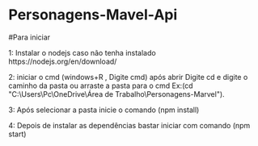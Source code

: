 # Personagens-Mavel-Api

#Para iniciar

<p>1: Instalar o nodejs caso não tenha instalado https://nodejs.org/en/download/</p>

<p>2: iniciar o cmd (windows+R , Digite cmd) após abrir Digite cd  e digite o caminho da pasta ou arraste a pasta para o cmd Ex:(cd "C:\Users\Pc\OneDrive\Área de Trabalho\Personagens-Marvel").</p>

<p>3: Após selecionar a pasta inicie o comando (npm install)</p>

<p>4: Depois de instalar as dependências bastar iniciar com comando (npm start)</p>

